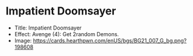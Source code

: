 # Impatient Doomsayer
- Title:  Impatient Doomsayer
- Effect:  Avenge (4): Get 2random Demons.
- Image:  https://cards.hearthpwn.com/enUS/bgs/BG21_007_G_bg.png?198608
